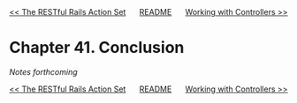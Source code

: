 <div>
<div style='float: left'><a href='ch40-the-restful-rails-action-set.md'>&lt;&lt; The RESTful Rails Action Set</a></div>
<div style='float: right'><a href='ch42-working-with-controllers.md'>Working with Controllers &gt;&gt;</a></div>
<div style='float: inline-auto;text-align:center'><a href='README.md'>README</a></div>
<div style="clear: both"></div>
</div>

# Chapter 41. Conclusion

*Notes forthcoming*

<div>
<div style='float: left'><a href='ch40-the-restful-rails-action-set.md'>&lt;&lt; The RESTful Rails Action Set</a></div>
<div style='float: right'><a href='ch42-working-with-controllers.md'>Working with Controllers &gt;&gt;</a></div>
<div style='float: inline-auto;text-align:center'><a href='README.md'>README</a></div>
<div style="clear: both"></div>
</div>